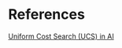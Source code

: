 

# References 
[Uniform Cost Search (UCS) in AI](https://www.geeksforgeeks.org/uniform-cost-search-ucs-in-ai/)
